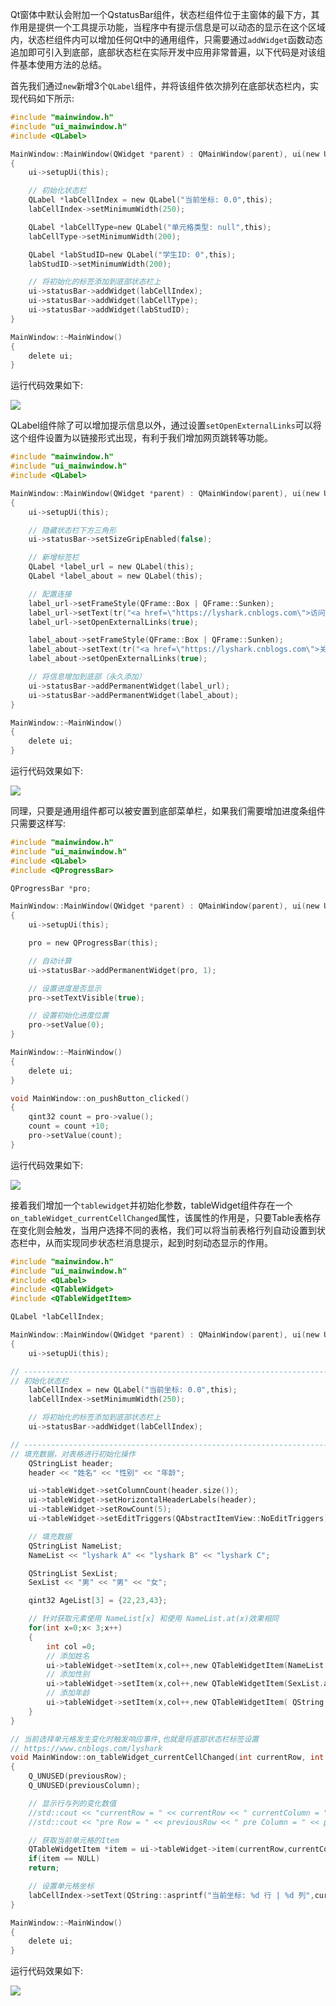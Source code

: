 Qt窗体中默认会附加一个QstatusBar组件，状态栏组件位于主窗体的最下方，其作用是提供一个工具提示功能，当程序中有提示信息是可以动态的显示在这个区域内，状态栏组件内可以增加任何Qt中的通用组件，只需要通过`addWidget`函数动态追加即可引入到底部，底部状态栏在实际开发中应用非常普遍，以下代码是对该组件基本使用方法的总结。

首先我们通过`new`新增3个`QLabel`组件，并将该组件依次排列在底部状态栏内，实现代码如下所示:
```C
#include "mainwindow.h"
#include "ui_mainwindow.h"
#include <QLabel>

MainWindow::MainWindow(QWidget *parent) : QMainWindow(parent), ui(new Ui::MainWindow)
{
    ui->setupUi(this);

    // 初始化状态栏
    QLabel *labCellIndex = new QLabel("当前坐标: 0.0",this);
    labCellIndex->setMinimumWidth(250);

    QLabel *labCellType=new QLabel("单元格类型: null",this);
    labCellType->setMinimumWidth(200);

    QLabel *labStudID=new QLabel("学生ID: 0",this);
    labStudID->setMinimumWidth(200);

    // 将初始化的标签添加到底部状态栏上
    ui->statusBar->addWidget(labCellIndex);
    ui->statusBar->addWidget(labCellType);
    ui->statusBar->addWidget(labStudID);
}

MainWindow::~MainWindow()
{
    delete ui;
}
```

运行代码效果如下:

![](/image/1379525-20211203133411677-79416055.png)

QLabel组件除了可以增加提示信息以外，通过设置`setOpenExternalLinks`可以将这个组件设置为以链接形式出现，有利于我们增加网页跳转等功能。
```C
#include "mainwindow.h"
#include "ui_mainwindow.h"
#include <QLabel>

MainWindow::MainWindow(QWidget *parent) : QMainWindow(parent), ui(new Ui::MainWindow)
{
    ui->setupUi(this);

    // 隐藏状态栏下方三角形
    ui->statusBar->setSizeGripEnabled(false);

    // 新增标签栏
    QLabel *label_url = new QLabel(this);
    QLabel *label_about = new QLabel(this);

    // 配置连接
    label_url->setFrameStyle(QFrame::Box | QFrame::Sunken);
    label_url->setText(tr("<a href=\"https://lyshark.cnblogs.com\">访问主页</a>"));
    label_url->setOpenExternalLinks(true);

    label_about->setFrameStyle(QFrame::Box | QFrame::Sunken);
    label_about->setText(tr("<a href=\"https://lyshark.cnblogs.com\">关于我</a>"));
    label_about->setOpenExternalLinks(true);

    // 将信息增加到底部（永久添加）
    ui->statusBar->addPermanentWidget(label_url);
    ui->statusBar->addPermanentWidget(label_about);
}

MainWindow::~MainWindow()
{
    delete ui;
}
```

运行代码效果如下:

![](/image/1379525-20211203125721479-549575758.png)

同理，只要是通用组件都可以被安置到底部菜单栏，如果我们需要增加进度条组件只需要这样写:
```C
#include "mainwindow.h"
#include "ui_mainwindow.h"
#include <QLabel>
#include <QProgressBar>

QProgressBar *pro;

MainWindow::MainWindow(QWidget *parent) : QMainWindow(parent), ui(new Ui::MainWindow)
{
    ui->setupUi(this);

    pro = new QProgressBar(this);

    // 自动计算
    ui->statusBar->addPermanentWidget(pro, 1);

    // 设置进度是否显示
    pro->setTextVisible(true);

    // 设置初始化进度位置
    pro->setValue(0);
}

MainWindow::~MainWindow()
{
    delete ui;
}

void MainWindow::on_pushButton_clicked()
{
    qint32 count = pro->value();
    count = count +10;
    pro->setValue(count);
}
```

运行代码效果如下:

![](/image/1379525-20211203132850078-2047417183.png)

接着我们增加一个`tablewidget`并初始化参数，tableWidget组件存在一个`on_tableWidget_currentCellChanged`属性，该属性的作用是，只要Table表格存在变化则会触发，当用户选择不同的表格，我们可以将当前表格行列自动设置到状态栏中，从而实现同步状态栏消息提示，起到时刻动态显示的作用。
```C
#include "mainwindow.h"
#include "ui_mainwindow.h"
#include <QLabel>
#include <QTableWidget>
#include <QTableWidgetItem>

QLabel *labCellIndex;

MainWindow::MainWindow(QWidget *parent) : QMainWindow(parent), ui(new Ui::MainWindow)
{
    ui->setupUi(this);

// ------------------------------------------------------------------------------------
// 初始化状态栏
    labCellIndex = new QLabel("当前坐标: 0.0",this);
    labCellIndex->setMinimumWidth(250);

    // 将初始化的标签添加到底部状态栏上
    ui->statusBar->addWidget(labCellIndex);

// ------------------------------------------------------------------------------------
// 填充数据，对表格进行初始化操作
    QStringList header;
    header << "姓名" << "性别" << "年龄";

    ui->tableWidget->setColumnCount(header.size());                        // 设置表格的列数
    ui->tableWidget->setHorizontalHeaderLabels(header);                    // 设置水平头
    ui->tableWidget->setRowCount(5);                                       // 设置总行数
    ui->tableWidget->setEditTriggers(QAbstractItemView::NoEditTriggers);   // 设置表结构默认不可编辑

    // 填充数据
    QStringList NameList;
    NameList << "lyshark A" << "lyshark B" << "lyshark C";

    QStringList SexList;
    SexList << "男" << "男" << "女";

    qint32 AgeList[3] = {22,23,43};

    // 针对获取元素使用 NameList[x] 和使用 NameList.at(x)效果相同
    for(int x=0;x< 3;x++)
    {
        int col =0;
        // 添加姓名
        ui->tableWidget->setItem(x,col++,new QTableWidgetItem(NameList[x]));
        // 添加性别
        ui->tableWidget->setItem(x,col++,new QTableWidgetItem(SexList.at(x)));
        // 添加年龄
        ui->tableWidget->setItem(x,col++,new QTableWidgetItem( QString::number(AgeList[x]) ) );
    }
}

// 当前选择单元格发生变化时触发响应事件,也就是将底部状态栏标签设置
// https://www.cnblogs.com/lyshark
void MainWindow::on_tableWidget_currentCellChanged(int currentRow, int currentColumn, int previousRow, int previousColumn)
{
    Q_UNUSED(previousRow);
    Q_UNUSED(previousColumn);

    // 显示行与列的变化数值
    //std::cout << "currentRow = " << currentRow << " currentColumn = " << currentColumn << std::endl;
    //std::cout << "pre Row = " << previousRow << " pre Column = " << previousColumn << std::endl;

    // 获取当前单元格的Item
    QTableWidgetItem *item = ui->tableWidget->item(currentRow,currentColumn);
    if(item == NULL)
    return;

    // 设置单元格坐标
    labCellIndex->setText(QString::asprintf("当前坐标: %d 行 | %d 列",currentRow,currentColumn));
}

MainWindow::~MainWindow()
{
    delete ui;
}
```

运行代码效果如下:

![](/image/1379525-20211203131938209-282394017.gif)
